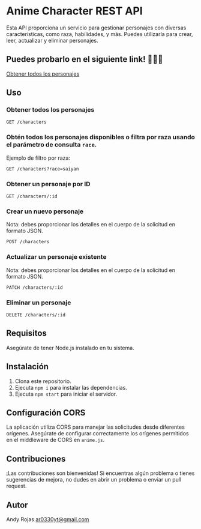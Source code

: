 # Anime Character REST API

Esta API proporciona un servicio para gestionar personajes con diversas características, como raza, habilidades, y más. Puedes utilizarla para crear, leer, actualizar y eliminar personajes.

## Puedes probarlo en el siguiente link! 🚀🚀🚀
[Obtener todos los personajes](https://rest-api-anime-characters-fl0.3.us-1.fl0.io/characters)

## Uso

### Obtener todos los personajes
```
GET /characters
```
### Obtén todos los personajes disponibles o filtra por raza usando el parámetro de consulta `race`.

Ejemplo de filtro por raza:
```
GET /characters?race=saiyan
```
### Obtener un personaje por ID

```
GET /characters/:id
```
### Crear un nuevo personaje
Nota: debes proporcionar los detalles en el cuerpo de la solicitud en formato JSON.
```
POST /characters
```
### Actualizar un personaje existente
Nota: debes proporcionar los detalles en el cuerpo de la solicitud en formato JSON.
```
PATCH /characters/:id
```
### Eliminar un personaje
```
DELETE /characters/:id
```

## Requisitos

Asegúrate de tener Node.js instalado en tu sistema.

## Instalación

1. Clona este repositorio.
2. Ejecuta `npm i` para instalar las dependencias.
3. Ejecuta `npm start` para iniciar el servidor.

## Configuración CORS

La aplicación utiliza CORS para manejar las solicitudes desde diferentes orígenes. Asegúrate de configurar correctamente los orígenes permitidos en el middleware de CORS en `anime.js`.

## Contribuciones

¡Las contribuciones son bienvenidas! Si encuentras algún problema o tienes sugerencias de mejora, no dudes en abrir un problema o enviar un pull request.

## Autor

Andy Rojas <ar0330yt@gmail.com>
